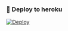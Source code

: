 ### 🚀 Deploy to heroku
[![Deploy](https://www.herokucdn.com/deploy/button.svg)](https://heroku.com/deploy?template=https://github.com/tankapf/NixhatGame)
